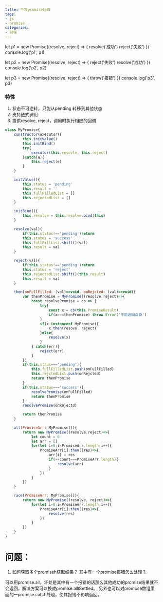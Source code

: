 ```yaml
---
title: 手写promise代码
tags: 
- js
- promise
categories: 
- 前端
---
```


let p1 = new Promise((resolve, reject) => {
    resolve('成功')
    reject('失败')
})
console.log('p1', p1)

let p2 = new Promise((resolve, reject) => {
    reject('失败')
    resolve('成功')
})
console.log('p2', p2)

let p3 = new Promise((resolve, reject) => {
    throw('报错')
})
console.log('p3', p3)


### 特性

1. 状态不可逆转，只能从pending 转移到其他状态
2. 支持链式调用
3. 提供resolve, reject，调用时执行相应的回调

``` javascript
class MyPromise{
    constructor(executor){
        this.initValue()
        this.initBind()
        try{
            executor(this.resovle, this.reject)
        }catch(e){
            this.reject(e)
        }
    }

    initValue(){
        this.status = 'pending'
        this.result = ''
        this.fullFilledList = []
        this.rejectedList = []
    }

    initBind(){
        this.resolve = this.resolve.bind(this)
    }

    resolve(val){
        if(this.status!=='pending')return
        this.status = 'success'
        this.fullFillList.shift()(val)
        this.result = val 
    }

    reject(val){
        if(this.status!=='pending')return
        this.status = 'reject'
        this.rejectedList.shift()(this.result)
        this.result = val
    }

    then(onFullFilled: (val)=>void, onRejcted: (val)=>void){
        var thenPromise = MyPromise((resolve,reject)=>{
            const resolvePromise = cb => {
                try{
                    const x = cb(this.PromiseResult)
                    if(x===thenPromise) throw Error('不能返回自身')
                }
                if(x instanceof MyPromise){
                    x.then(resove, reject)
                }else{
                    resolve(x)
                }
            } catch(err){
                reject(err)
            }
        })
        if(this.staus==='pending'){
            this.fullFilledList.push(onFullFilled)
            this.rejctedList.push(onRejcted)
            return thenPromise
        }
        if(this.status==='success'){
            resolvePromise(onFullFilled)
            return thenPromise
        }
        resolvePromise(onRejectd)

        return thenPromise
    }

    all(PromiseArr: MyPromise[]){
        return new MyPromise((resolve,reject)=>{       
            let count = 0
            let arr = []
            for(let i=0;i<PromiseArr.length;i++){
                PromiseArr[i].then((res)=>{
                    arr[i] = res
                    if(++count===PromiseArr.length){
                        resolve(arr)
                    }
                })
            }
        })
    }

    race(PromiseArr: MyPromise[]){
        return new MyPromise((resolve, reject)=>{
            for(let i=0;i<PromiseArr.length;i++){
                PromiseArr[i].then((res)=>{
                    resolve(res)
                })
            }
        })
    }
}
```

# 问题：

1. 如何获取多个promiseh获取结果？ 其中有一个promise报错怎么处理？

可以用promise.all，坏处是其中有一个报错的话那么其他成功的promise结果就不会返回，解决方案可以换成promise.alllSettled。
另外也可以对promose数组里面的一promise.catch处理，使其报错不影响返回。